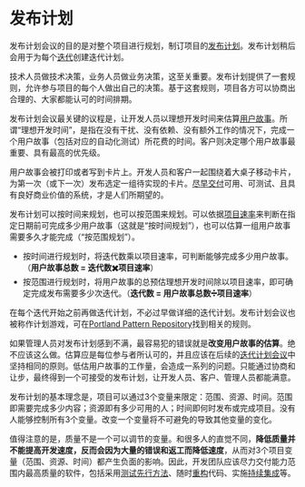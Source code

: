 # 发布计划

发布计划会议的目的是对整个项目进行规划，制订项目的[发布计划](release-plan.md)。发布计划稍后会用于为每个[迭代](iterative.md)创建迭代计划。


技术人员做技术决策，业务人员做业务决策，这至关重要。发布计划提供了一套规则，允许参与项目的每个人做出自己的决策。基于这套规则，项目各方可以协商出合理的、大家都能认可的时间排期。


发布计划会议最关键的议程是，让开发人员以理想开发时间来估算[用户故事](user-story.md)。所谓“理想开发时间”，是指在没有干扰、没有依赖、没有额外工作的情况下，完成一个用户故事（包括对应的自动化测试）所花费的时间。客户则决定哪个用户故事最重要、具有最高的优先级。


用户故事会被打印或者写到卡片上。开发人员和客户一起围绕着大桌子移动卡片，为第一次（或下一次）发布选定一组待实现的卡片。[尽早交付](small-release.md)可用、可测试、且具有良好商业价值的系统，才是人们所期望的。


发布计划可以按时间来规划，也可以按范围来规划。可以依据[项目速率](velocity.md)来判断在指定日期前可完成多少用户故事（这就是“按时间规划”），也可以估算一组用户故事需要多久才能完成（“按范围规划”）。

* 按时间进行规划时，将迭代数乘以项目速率，可判断能够完成多少用户故事。（**用户故事总数 = 迭代数✖️项目速率**）
* 按范围进行规划时，将用户故事的总预估理想开发时间除以项目速率，即可确定完成发布需要多少次迭代。（**迭代数 = 用户故事总数➗项目速率**）


在每个迭代开始之前再做迭代计划，不必过早做详细的迭代计划。发布计划会议也被称作计划游戏，可在[Portland Pattern Repository](http://c2.com/cgi/wiki?PlanningGame)找到相关的规则。


如果管理人员对发布计划感到不满，最容易犯的错误就是**改变用户故事的估算**。绝不应该这么做。估算应是每位参与者所认可的，并且应该在后续的[迭代计划会议](iteration-plan.md)中坚持相同的原则。低估用户故事的工作量，会造成一系列的问题。只能通过协商和让步，最终得到一个可接受的发布计划，让开发人员、客户、管理人员都能满意。

发布计划的基本理念是，项目可以通过3个变量来限定：范围、资源、时间。范围即需要完成多少内容；资源即有多少可用的人；时间即何时发布或完成项目。没有人能够控制所有3个变量。改变一个变量将不可避免的导致其他变量的变化。

值得注意的是，质量不是一个可以调节的变量。和很多人的直觉不同，**降低质量并不能提高开发速度，反而会因为大量的错误和返工而降低速度**，从而对3个项目变量（范围、资源、时间）都产生负面的影响。因此，开发团队应该尽力交付能力范围内最高质量的软件，包括采用[测试先行方法](test-first.md)、随时[重构](refactoring.md)代码、实施[持续集成](continuous-integration.md)等。
